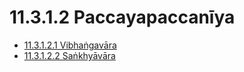 # 11.3.1.2 Paccayapaccanīya

* [11.3.1.2.1 Vibhaṅgavāra](11.3.1.2/11.3.1.2.1.md)
* [11.3.1.2.2 Saṅkhyāvāra](11.3.1.2/11.3.1.2.2.md)
